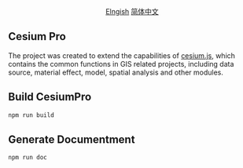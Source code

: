 <p align="center">
  <a href="https://github.com/xtfge/CesiumPro/edit/master/README.md">Elngish</a>
  <a href="https://github.com/xtfge/CesiumPro/edit/master/README_zh.md">简体中文</a>
</p>

## Cesium Pro
The project was created to extend the capabilities of [cesium.js](https://github.com/CesiumGS/cesium), which contains the common functions in GIS related projects, including data source, material effect, model, spatial analysis and other modules.
## Build CesiumPro
```sh
npm run build
```
## Generate Documentment
```sh
npm run doc
```
